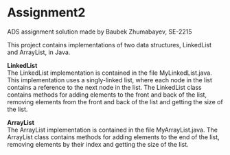 # Assignment2
ADS assignment solution made by Baubek Zhumabayev, SE-2215

This project contains implementations of two data structures, LinkedList and ArrayList, in Java.

**LinkedList**  
The LinkedList implementation is contained in the file MyLinkedList.java. This implementation uses a singly-linked list, where each node in the list contains a reference to the next node in the list. The LinkedList class contains methods for adding elements to the front and back of the list, removing elements from the front and back of the list and getting the size of the list.

**ArrayList**   
The ArrayList implementation is contained in the file MyArrayList.java. The ArrayList class contains methods for adding elements to the end of the list, removing elements by their index and getting the size of the list.


